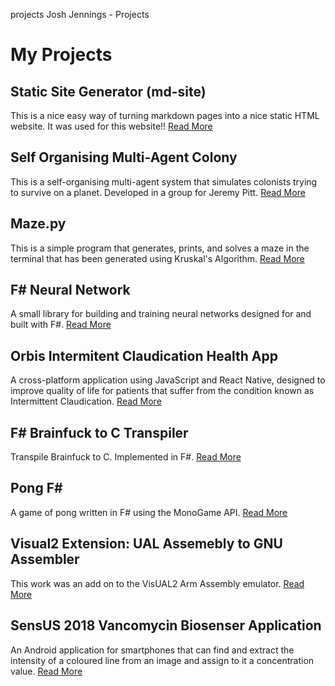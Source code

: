 projects
Josh Jennings - Projects
<start page>

# My Projects

## Static Site Generator (md-site)

This is a nice easy way of turning markdown pages into a nice static HTML website. It was used for this website!! [Read More](https://github.com/joshjennings98/md-site)

## Self Organising Multi-Agent Colony

This is a self-organising multi-agent system that simulates colonists trying to survive on a planet. Developed in a group for Jeremy Pitt. [Read More](https://github.com/joshjennings98/multi-agent-systems)

## Maze.py

This is a simple program that generates, prints, and solves a maze in the terminal that has been generated using Kruskal's Algorithm. [Read More](https://github.com/joshjennings98/maze-py)

## F# Neural Network

A small library for building and training neural networks designed for and built with F#. [Read More](https://github.com/joshjennings98/fsharp-neural-network)

## Orbis Intermitent Claudication Health App

A cross-platform application using JavaScript and React Native, designed to improve quality of life for patients that suffer from the condition known as Intermittent Claudication. [Read More](https://github.com/rahulberry/HealthApp)

## F# Brainfuck to C Transpiler

Transpile Brainfuck to C. Implemented in F#. [Read More](https://github.com/joshjennings98/fsharp-brainfuck-to-c)

## Pong F#

A game of pong written in F# using the MonoGame API. [Read More](https://github.com/joshjennings98/pong-fsharp)

## Visual2 Extension: UAL Assemebly to GNU Assembler

This work was an add on to the VisUAL2 Arm Assembly emulator. [Read More](https://github.com/tomcl/visual2.github.io)

## SensUS 2018 Vancomycin Biosenser Application

An Android application for smartphones that can find and extract the intensity of a coloured line from an image and assign to it a concentration value. [Read More](https://github.com/joshjennings98/SensUs2018)

<br>
<br>
<br>

